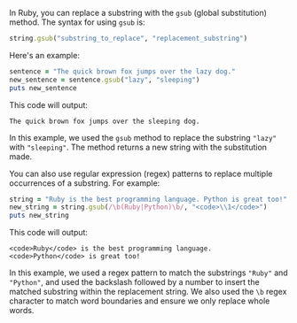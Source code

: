 In Ruby, you can replace a substring with the `gsub` (global substitution) method. The syntax for using `gsub` is: 

```ruby 
string.gsub("substring_to_replace", "replacement_substring")
```

Here's an example:

```ruby
sentence = "The quick brown fox jumps over the lazy dog."
new_sentence = sentence.gsub("lazy", "sleeping")
puts new_sentence
```

This code will output:

```
The quick brown fox jumps over the sleeping dog.
```

In this example, we used the `gsub` method to replace the substring `"lazy"` with `"sleeping"`. The method returns a new string with the substitution made. 

You can also use regular expression (regex) patterns to replace multiple occurrences of a substring. For example:

```ruby
string = "Ruby is the best programming language. Python is great too!"
new_string = string.gsub(/\b(Ruby|Python)\b/, "<code>\\1</code>")
puts new_string
```

This code will output:

```
<code>Ruby</code> is the best programming language. <code>Python</code> is great too!
```

In this example, we used a regex pattern to match the substrings `"Ruby"` and `"Python"`, and used the backslash followed by a number to insert the matched substring within the replacement string. We also used the `\b` regex character to match word boundaries and ensure we only replace whole words.